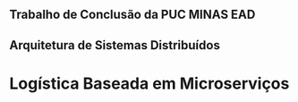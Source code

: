 ## Trabalho de Conclusão da PUC MINAS EAD
## Arquitetura de Sistemas Distribuídos
# Logística Baseada em Microserviços
